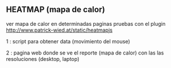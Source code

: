 ## HEATMAP (mapa de calor)

ver mapa de calor en determinadas paginas
pruebas con el plugin http://www.patrick-wied.at/static/heatmapjs

1 : script para obtener data (movimiento del mouse)

2 : pagina web donde se ve el reporte (mapa de calor)
con las las resoluciones (desktop, laptop)

